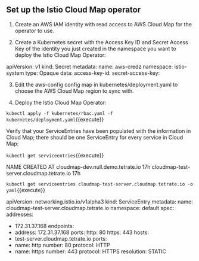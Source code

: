 ## Set up the Istio Cloud Map operator

1. Create an AWS IAM identity with read access to AWS Cloud Map for the operator to use.

2. Create a Kubernetes secret with the Access Key ID and Secret Access Key of the identity you just created in the namespace you want to deploy the Istio Cloud Map Operator:

apiVersion: v1
kind: Secret
metadata:
  name: aws-credz
  namespace: istio-system
type: Opaque
data:
  access-key-id: <base64-encoded-IAM-access-key-id>
  secret-access-key: <base64-encoded-IAM-secret-access-key>
  
3. Edit the aws-config config map in kubernetes/deployment.yaml to choose the AWS Cloud Map region to sync with.

4. Deploy the Istio Cloud Map Operator:

`kubectl apply -f kubernetes/rbac.yaml -f kubernetes/deployment.yaml`{{execute}}

Verify that your ServiceEntries have been populated with the information in Cloud Map; there should be one ServiceEntry for every service in Cloud Map:

`kubectl get serviceentries`{{execute}}

NAME                                       CREATED AT
cloudmap-dev.null.demo.tetrate.io          17h
cloudmap-test-server.cloudmap.tetrate.io   17h

`kubectl get serviceentries cloudmap-test-server.cloudmap.tetrate.io -o yaml`{{execute}}

apiVersion: networking.istio.io/v1alpha3
kind: ServiceEntry
metadata:
  name: cloudmap-test-server.cloudmap.tetrate.io
  namespace: default
spec:
  addresses:
  - 172.31.37.168
  endpoints:
  - address: 172.31.37.168
    ports:
      http: 80
      https: 443
  hosts:
  - test-server.cloudmap.tetrate.io
  ports:
  - name: http
    number: 80
    protocol: HTTP
  - name: https
    number: 443
    protocol: HTTPS
  resolution: STATIC


